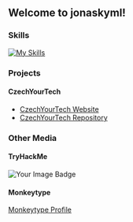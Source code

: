 ## Welcome to jonaskyml!

### Skills
[![My Skills](https://skillicons.dev/icons?i=kali,git,github,cs,unity,visualstudio,tailwind,css,html,vscode,obsidian,md,ableton)](https://skillicons.dev)

### Projects
#### CzechYourTech
- [CzechYourTech Website](https://czechyourtech.cz/)
- [CzechYourTech Repository](https://github.com/jonaskyml/CzechYourTech)



### Other Media
#### TryHackMe
<img src="https://tryhackme-badges.s3.amazonaws.com/spskakymjon.png" alt="Your Image Badge" />

#### Monkeytype
<a href="https://monkeytype.com/profile/scorpixter">
      Monkeytype Profile
</a>






<!--
**jonaskyml/jonaskyml** is a ✨ _special_ ✨ repository because its `README.md` (this file) appears on your GitHub profile.

Here are some ideas to get you started:

- 🔭 I’m currently working on ...
- 🌱 I’m currently learning ...
- 👯 I’m looking to collaborate on ...
- 🤔 I’m looking for help with ...
- 💬 Ask me about ...
- 📫 How to reach me: ...
- 😄 Pronouns: ...
- ⚡ Fun fact: ...
-->
